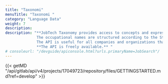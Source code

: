 ```yaml
---
title: "Taxonomi"
menuTitle: "Taxonomi "
category: "Language Data"
weight: 7
description: 
description: "**JobTech Taxonomy provides access to concepts and expressions used in the labor market as well as information on how these are linked to each other. This applies, for example, to job titles, competence concepts or the connection between professions and skills.
              The occupational names are structured according to the Standard for Swedish occupational classification (SSYK).** <br/> <br/>
              The API is useful for all companies and organizations that develop and offer digital matching services but do not have the opportunity to build an information structure on their own. Actors who study and analyze developments in the labor market also benefit from the API. <br/> <br/>
              **The API is freely available.** "
# consoleurl: "/devguide/apiconsole.html?urls.primaryName=JobSearch"/
---
```



{{< getMD "/api/gitlab/api/v4/projects/17049723/repository/files/GETTINGSTARTED.md?ref=develop" >}}

